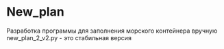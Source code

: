 # New_plan
Разработка программы для заполнения морского контейнера вручную
new_plan_2_v2.py - это  стабильная версия
